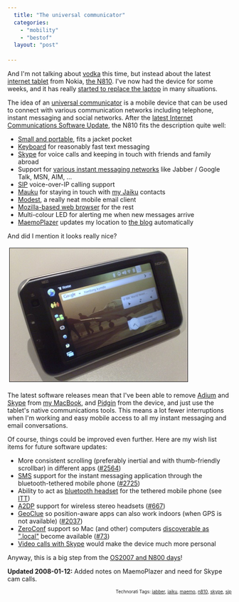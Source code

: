 ```yaml
---
  title: "The universal communicator"
  categories: 
    - "mobility"
    - "bestof"
  layout: "post"

---
```

And I'm not talking about <a href="http://en.wikipedia.org/wiki/Vodka">vodka</a> this time, but instead about the latest <a href="http://en.wikipedia.org/wiki/Internet_appliance">internet tablet</a> from Nokia, <a href="http://www.amazon.com/Nokia-N810-Portable-Internet-Tablet/dp/B000Y4AH3C/ref=pd_bbs_sr_1?ie=UTF8&amp;s=electronics&amp;qid=1199711544&amp;sr=8-1">the N810</a>. I've now had the device for some weeks, and it has really <a href="http://bergie.iki.fi/blog/appliances_are_starting_to_take_over/">started to replace the laptop</a> in many situations.

The idea of an <a href="http://www.deviceforge.com/articles/AT7085477626.html">universal communicator</a> is a mobile device that can be used to connect with various communication networks including telephone, instant messaging and social networks. After the <a href="http://rtcomm.garage.maemo.org/">latest Internet Communications Software Update</a>, the N810 fits the description quite well:
<ul><li><a href="http://www.pocketables.net/2007/12/nokia-n810-in-1.html">Small and portable</a>, fits a jacket pocket</li><li><a href="http://arstechnica.com/reviews/hardware/nokia-n810-review.ars/2">Keyboard</a> for reasonably fast text messaging</li><li><a href="http://www.softwarefree.org/content/maemo_skype_released_for_os2008">Skype</a> for voice calls and keeping in touch with friends and family abroad</li><li>Support for <a href="http://www.pidgin.im/">various instant messaging networks</a> like Jabber / Google Talk, MSN, AIM, ...</li><li><a href="http://en.wikipedia.org/wiki/Session_Initiation_Protocol">SIP</a> voice-over-IP calling support</li><li><a href="http://mauku.henrikhedberg.com/">Mauku</a> for staying in touch with <a href="http://bergie.jaiku.com/">my Jaiku</a> contacts</li><li><a href="http://modest.garage.maemo.org/">Modest</a>, a really neat mobile email client</li><li><a href="http://browser.garage.maemo.org/">Mozilla-based web browser</a> for the rest</li><li>Multi-colour LED for alerting me when new messages arrive</li>
<li><a href="http://downloads.maemo.org/product/OS2007/maemoplazer/">MaemoPlazer</a> updates my location to <a href="http://bergie.iki.fi/">the blog</a> automatically</li></ul>And did I mention it looks really nice?

<a href="/files/n810-home-screen.jpg"><img src="/files/n810-home-screen-tm.jpg" height="300" width="400" border="1" hspace="4" vspace="4" alt="N810-Home-Screen" /></a>

The latest software releases mean that I've been able to remove <a href="http://www.adiumx.com/">Adium</a> and <a href="http://bergie.iki.fi/blog/gizmo-and-the-new-skype-ui/">Skype</a> from <a href="http://bergie.iki.fi/blog/switching-to-intel-macbook/">my MacBook</a>, and <a href="http://www.pidgin.im/">Pidgin</a> from the device, and just use the tablet's native communications tools. This means a lot fewer interruptions when I'm working and easy mobile access to all my instant messaging and email conversations.

Of course, things could be improved even further. Here are my wish list items for future software updates:
<ul><li>More consistent scrolling (preferably inertial and with thumb-friendly scrollbar) in different apps (<a href="https://bugs.maemo.org/show_bug.cgi?id=2564">#2564</a>)</li><li><a href="http://en.wikipedia.org/wiki/SMS">SMS</a> support for the instant messaging application through the bluetooth-tethered mobile phone (<a href="https://bugs.maemo.org/show_bug.cgi?id=2725">#2725</a>)</li><li>Ability to act as <a href="http://en.wikipedia.org/wiki/A2DP#Headset_Profile_.28HSP.29">bluetooth headset</a> for the tethered mobile phone (see <a href="http://www.internettablettalk.com/forums/showthread.php?t=14581">ITT</a>)</li><li><a href="http://en.wikipedia.org/wiki/A2DP#Advanced_Audio_Distribution_Profile_.28A2DP.29">A2DP</a> support for wireless stereo headsets (<a href="https://bugs.maemo.org/show_bug.cgi?id=667">#667</a>)</li><li><a href="http://www.freedesktop.org/wiki/Software/GeoClue">GeoClue</a> so position-aware apps can also work indoors (when GPS is not available) (<a href="https://bugs.maemo.org/show_bug.cgi?id=2037">#2037</a>)</li><li><a href="http://www.oreillynet.com/pub/a/wireless/2002/12/20/zeroconf.html">ZeroConf</a> support so Mac (and other) computers <a href="http://en.wikipedia.org/wiki/Zeroconf#Name_resolution">discoverable as &quot;.local&quot;</a> become available (<a href="https://bugs.maemo.org/show_bug.cgi?id=73">#73</a>)</li>
<li><a href="http://www.internettablettalk.com/2007/12/13/why-the-nokia-n810-isnt-on-times-top-10-gadgets-of-the-year/">Video calls with Skype</a> would make the device much more personal</li></ul>

Anyway, this is a big step from the <a href="http://bergie.iki.fi/blog/nokia-s-new-n800-linux-tablet/">OS2007 and N800 days</a>!

<strong>Updated 2008-01-12:</strong> Added notes on MaemoPlazer and need for Skype cam calls.

<p style="text-align:right;font-size:10px;">Technorati Tags: <a href="http://www.technorati.com/tag/jabber">jabber</a>, <a href="http://www.technorati.com/tag/jaiku">jaiku</a>, <a href="http://www.technorati.com/tag/maemo">maemo</a>, <a href="http://www.technorati.com/tag/n810">n810</a>, <a href="http://www.technorati.com/tag/skype">skype</a>, <a href="http://www.technorati.com/tag/sip">sip</a></p>
